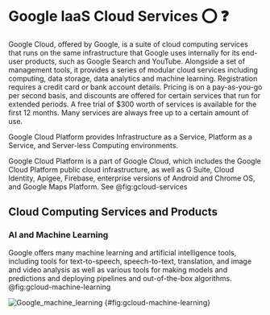 # Google IaaS Cloud Services :o: :question:

Google Cloud, offered by Google, is a suite of cloud computing
services that runs on the same infrastructure that Google uses
internally for its end-user products, such as Google Search and
YouTube. Alongside a set of management tools, it provides a series of
modular cloud services including computing, data storage, data
analytics and machine learning. Registration requires a credit card or
bank account details. Pricing is on a pay-as-you-go per second basis, 
and discounts are offered for certain services that run for extended periods. 
A free trial of $300 worth of services is available for the first 12 months. 
Many services are always free up to a certain amount of use. 

Google Cloud Platform provides Infrastructure as a Service, Platform
as a Service, and Server-less Computing environments.

Google Cloud Platform is a part of Google Cloud, which includes the
Google Cloud Platform public cloud infrastructure, as well as G Suite, Cloud Identity, Apigee, Firebase,
enterprise versions of Android and Chrome OS, and Google Maps Platform. See @fig:gcloud-services

## Cloud Computing Services and Products

### AI and Machine Learning

Google offers many machine learning and artificial intelligence tools, including tools for text-to-speech, speech-to-text, translation, and image and video analysis as well as various tools for making models and predictions and deploying pipelines and out-of-the-box algorithms. @fig:gcloud-machine-learning

![Google_machine_learning](./images/machine_learning) {#fig:gcloud-machine-learning}

